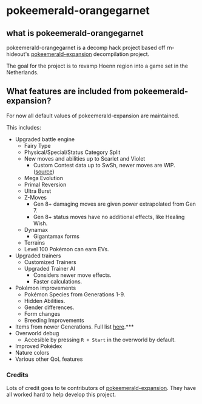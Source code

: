 # pokeemerald-orangegarnet

## what is pokeemerald-orangegarnet

pokeemerald-orangegarnet is a decomp hack project based off rn-hideout's [pokeemerald-expansion](https://github.com/rh-hideout/pokeemerald-expansion) decompilation project.

The goal for the project is to revamp Hoenn region into a game set in the Netherlands.

## What features are included from pokeemerald-expansion?
For now all default values of pokeemerald-expansion are maintained.

This includes:
- Upgraded battle engine
    - Fairy Type
    - Physical/Special/Status Category Split
    - New moves and abilities up to Scarlet and Violet
        - Custom Contest data up to SwSh, newer moves are WIP. ([source](https://pokemonurpg.com/info/contests/rse-move-list/))
    - Mega Evolution
    - Primal Reversion
    - Ultra Burst
    - Z-Moves
        - Gen 8+ damaging moves are given power extrapolated from Gen 7.
        - Gen 8+ status moves have no additional effects, like Healing Wish.
    - Dynamax
        - Gigantamax forms
    - Terrains
    - Level 100 Pokémon can earn EVs.
- Upgraded trainers
    - Customized Trainers
    - Upgraded Trainer AI
        - Considers newer move effects.
        - Faster calculations.
- Pokémon improvements
    - Pokémon Species from Generations 1-9.
    - Hidden Abilities.
    - Gender differences.
    - Form changes
    - Breeding Improvements
- Items from newer Generations. Full list [here](/include/constants/items.h).***
- Overworld debug
    - Accesible by pressing `R + Start` in the overworld by default.
- Improved Pokédex
- Nature colors
- Various other QoL features


### Credits
Lots of credit goes to te contributors of [pokeemerald-expansion](https://github.com/rh-hideout/pokeemerald-expansion/wiki/Credits). They have all worked hard to help develop this project.
